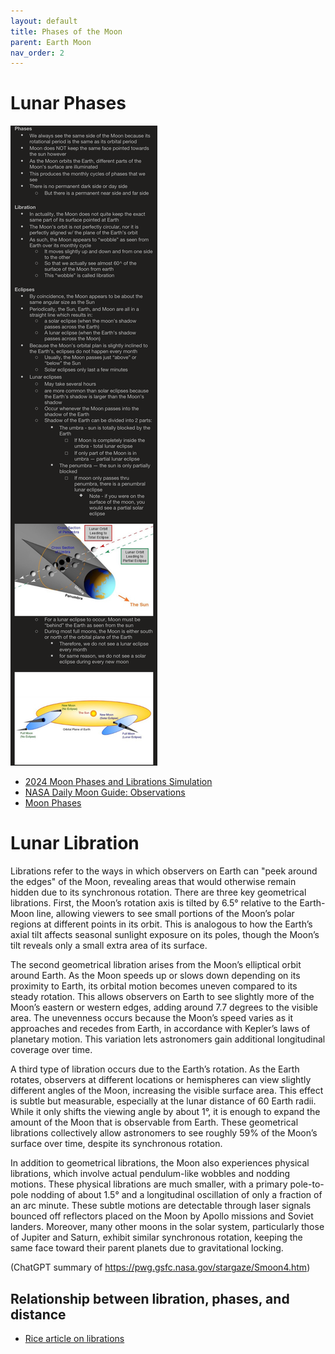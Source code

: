 ```yaml
---
layout: default
title: Phases of the Moon
parent: Earth Moon
nav_order: 2
---
```


# Lunar Phases

![Image.png](Lunar%20Phases,%20Libration,%20Eclipses.assets/Image.png)

- [2024 Moon Phases and Librations Simulation](https://moon.nasa.gov/resources/519/moon-phase-and-libration-2024/?intent=021)
- [NASA Daily Moon Guide: Observations](https://moon.nasa.gov/moon-observation/daily-moon-guide/?intent=021)
- [Moon Phases](https://www.lpi.usra.edu/education/skytellers/moon-phases/)

# Lunar Libration

Librations refer to the ways in which observers on Earth can "peek around the edges" of the Moon, revealing areas that would otherwise remain hidden due to its synchronous rotation. There are three key geometrical librations. First, the Moon’s rotation axis is tilted by 6.5° relative to the Earth-Moon line, allowing viewers to see small portions of the Moon’s polar regions at different points in its orbit. This is analogous to how the Earth’s axial tilt affects seasonal sunlight exposure on its poles, though the Moon’s tilt reveals only a small extra area of its surface. 

The second geometrical libration arises from the Moon’s elliptical orbit around Earth. As the Moon speeds up or slows down depending on its proximity to Earth, its orbital motion becomes uneven compared to its steady rotation. This allows observers on Earth to see slightly more of the Moon’s eastern or western edges, adding around 7.7 degrees to the visible area. The unevenness occurs because the Moon’s speed varies as it approaches and recedes from Earth, in accordance with Kepler’s laws of planetary motion. This variation lets astronomers gain additional longitudinal coverage over time.

A third type of libration occurs due to the Earth’s rotation. As the Earth rotates, observers at different locations or hemispheres can view slightly different angles of the Moon, increasing the visible surface area. This effect is subtle but measurable, especially at the lunar distance of 60 Earth radii. While it only shifts the viewing angle by about 1°, it is enough to expand the amount of the Moon that is observable from Earth. These geometrical librations collectively allow astronomers to see roughly 59% of the Moon’s surface over time, despite its synchronous rotation.

In addition to geometrical librations, the Moon also experiences physical librations, which involve actual pendulum-like wobbles and nodding motions. These physical librations are much smaller, with a primary pole-to-pole nodding of about 1.5° and a longitudinal oscillation of only a fraction of an arc minute. These subtle motions are detectable through laser signals bounced off reflectors placed on the Moon by Apollo missions and Soviet landers. Moreover, many other moons in the solar system, particularly those of Jupiter and Saturn, exhibit similar synchronous rotation, keeping the same face toward their parent planets due to gravitational locking. 

(ChatGPT summary of https://pwg.gsfc.nasa.gov/stargaze/Smoon4.htm)

## Relationship between libration, phases, and distance

- [Rice article on librations](https://sparky.rice.edu/public-night/libration.html)